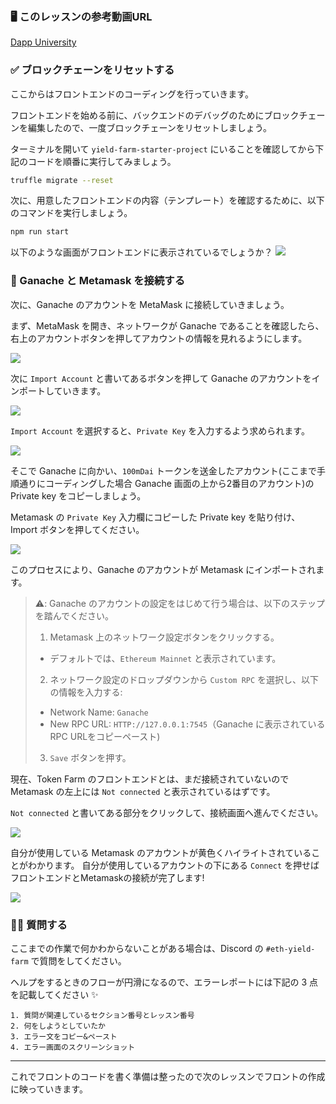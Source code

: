 ###  🖥 このレッスンの参考動画URL
[Dapp University](https://youtu.be/CgXQC4dbGUE?t=6654)

### ✅ ブロックチェーンをリセットする

ここからはフロントエンドのコーディングを行っていきます。

フロントエンドを始める前に、バックエンドのデバッグのためにブロックチェーンを編集したので、一度ブロックチェーンをリセットしましょう。

ターミナルを開いて `yield-farm-starter-project` にいることを確認してから下記のコードを順番に実行してみましょう。

```bash
truffle migrate --reset
```

次に、用意したフロントエンドの内容（テンプレート）を確認するために、以下のコマンドを実行しましょう。

```bash
npm run start
```

以下のような画面がフロントエンドに表示されているでしょうか？
![](/public/images/105-Ganache-Yield-Farm/section-1/12_3_1.png)

### 🦊 Ganache と Metamask を接続する

次に、Ganache のアカウントを MetaMask に接続していきましょう。

まず、MetaMask を開き、ネットワークが Ganache であることを確認したら、右上のアカウントボタンを押してアカウントの情報を見れるようにします。

![](/public/images/105-Ganache-Yield-Farm/section-1/12_3_2.png)

次に `Import Account` と書いてあるボタンを押して Ganache のアカウントをインポートしていきます。

![](/public/images/105-Ganache-Yield-Farm/section-1/12_3_3.png)

`Import Account` を選択すると、`Private Key` を入力するよう求められます。

![](/public/images/105-Ganache-Yield-Farm/section-1/12_3_4.png)

そこで Ganache に向かい、`100mDai` トークンを送金したアカウント(ここまで手順通りにコーディングした場合 Ganache 画面の上から2番目のアカウント)の Private key をコピーしましょう。

Metamask の `Private Key` 入力欄にコピーした Private key を貼り付け、Import ボタンを押してください。

![](/public/images/105-Ganache-Yield-Farm/section-1/12_3_5.png)

このプロセスにより、Ganache のアカウントが Metamask にインポートされます。

> ⚠️: Ganache のアカウントの設定をはじめて行う場合は、以下のステップを踏んでください。
>
> 1. Metamask 上のネットワーク設定ボタンをクリックする。
> * デフォルトでは、`Ethereum Mainnet` と表示されています。
> 2. ネットワーク設定のドロップダウンから `Custom RPC` を選択し、以下の情報を入力する:
> - Network Name: `Ganache`
> - New RPC URL: `HTTP://127.0.0.1:7545`（Ganache に表示されているRPC URLをコピーペースト)
> 3. `Save` ボタンを押す。

現在、Token Farm のフロントエンドとは、まだ接続されていないので Metamask の左上には `Not connected` と表示されているはずです。

`Not connected` と書いてある部分をクリックして、接続画面へ進んでください。

![](/public/images/105-Ganache-Yield-Farm/section-1/12_3_6.png)

自分が使用している Metamask のアカウントが黄色くハイライトされていることがわかります。
自分が使用しているアカウントの下にある `Connect` を押せばフロントエンドとMetamaskの接続が完了します!

![](/public/images/105-Ganache-Yield-Farm/section-1/12_3_7.png)

### 🙋‍♂️ 質問する

ここまでの作業で何かわからないことがある場合は、Discord の `#eth-yield-farm` で質問をしてください。

ヘルプをするときのフローが円滑になるので、エラーレポートには下記の 3 点を記載してください ✨

```
1. 質問が関連しているセクション番号とレッスン番号
2. 何をしようとしていたか
3. エラー文をコピー&ペースト
4. エラー画面のスクリーンショット
```

---
これでフロントのコードを書く準備は整ったので次のレッスンでフロントの作成に映っていきます。
